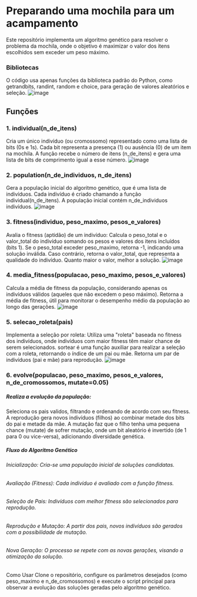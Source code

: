 # Preparando uma mochila para um acampamento
Este repositório implementa um algoritmo genético para resolver o problema da mochila, onde o objetivo é maximizar o valor dos itens escolhidos sem exceder um peso máximo.

### Bibliotecas
O código usa apenas funções da biblioteca padrão do Python, como getrandbits, randint, random e choice, para geração de valores aleatórios e seleção.
![image](https://github.com/user-attachments/assets/ad26d8ea-bebc-4330-9c9e-5e4104f58108)

## Funções
### 1. individual(n_de_itens)
Cria um único indivíduo (ou cromossomo) representado como uma lista de bits (0s e 1s). Cada bit representa a presença (1) ou ausência (0) de um item na mochila. A função recebe o número de itens (n_de_itens) e gera uma lista de bits de comprimento igual a esse número.
![image](https://github.com/user-attachments/assets/228befae-0fe8-423c-9554-d337b91183c6)

### 2. population(n_de_individuos, n_de_itens)
Gera a população inicial do algoritmo genético, que é uma lista de indivíduos. Cada indivíduo é criado chamando a função individual(n_de_itens). A população inicial contém n_de_individuos indivíduos.
![image](https://github.com/user-attachments/assets/c7721e19-b29f-443d-9c2e-c9bdf8fa9da5)

### 3. fitness(individuo, peso_maximo, pesos_e_valores)
Avalia o fitness (aptidão) de um indivíduo:
Calcula o peso_total e o valor_total do indivíduo somando os pesos e valores dos itens incluídos (bits 1).
Se o peso_total exceder peso_maximo, retorna -1, indicando uma solução inválida.
Caso contrário, retorna o valor_total, que representa a qualidade do indivíduo. Quanto maior o valor, melhor a solução.
![image](https://github.com/user-attachments/assets/134a4321-7b2c-4273-a979-9ea1ed1a3351)

### 4. media_fitness(populacao, peso_maximo, pesos_e_valores)
Calcula a média de fitness da população, considerando apenas os indivíduos válidos (aqueles que não excedem o peso máximo). Retorna a média de fitness, útil para monitorar o desempenho médio da população ao longo das gerações.
![image](https://github.com/user-attachments/assets/f5be77a1-8048-4bf0-89e9-be77fc508c72)

### 5. selecao_roleta(pais)
Implementa a seleção por roleta:
Utiliza uma "roleta" baseada no fitness dos indivíduos, onde indivíduos com maior fitness têm maior chance de serem selecionados.
sortear é uma função auxiliar para realizar a seleção com a roleta, retornando o índice de um pai ou mãe.
Retorna um par de indivíduos (pai e mãe) para reprodução.
![image](https://github.com/user-attachments/assets/351625dd-661a-422a-94b5-cf898fed7259)

### 6. evolve(populacao, peso_maximo, pesos_e_valores, n_de_cromossomos, mutate=0.05)
##### Realiza a evolução da população:
Seleciona os pais validos, filtrando e ordenando de acordo com seu fitness.
A reprodução gera novos indivíduos (filhos) ao combinar metade dos bits do pai e metade da mãe.
A mutação faz que o filho tenha uma pequena chance (mutate) de sofrer mutação, onde um bit aleatório é invertido (de 1 para 0 ou vice-versa), adicionando diversidade genética.

##### Fluxo do Algoritmo Genético
###### Inicialização: Cria-se uma população inicial de soluções candidatas.
###### Avaliação (Fitness): Cada indivíduo é avaliado com a função fitness.
###### Seleção de Pais: Indivíduos com melhor fitness são selecionados para reprodução.
###### Reprodução e Mutação: A partir dos pais, novos indivíduos são gerados com a possibilidade de mutação.
###### Nova Geração: O processo se repete com as novas gerações, visando a otimização da solução.
####

Como Usar
Clone o repositório, configure os parâmetros desejados (como peso_maximo e n_de_cromossomos) e execute o script principal para observar a evolução das soluções geradas pelo algoritmo genético.
